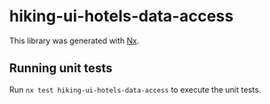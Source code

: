 # hiking-ui-hotels-data-access

This library was generated with [Nx](https://nx.dev).

## Running unit tests

Run `nx test hiking-ui-hotels-data-access` to execute the unit tests.
